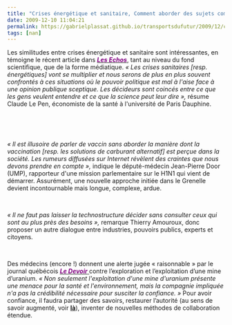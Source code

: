 ```yaml
---
title: "Crises énergétique et sanitaire, Comment aborder des sujets complexes, à fort enjeux ?"
date: 2009-12-10 11:04:21
permalink: https://gabrielplassat.github.io/transportsdufutur/2009/12/crises-energetique-et-sanitaire-comment-aborder-des-sujets-complexes-a-fort-enjeux.html
tags: [nan]
---
```


<p class="MsoNormal"><span>Les similitudes entre crises énergétique et sanitaire sont intéressantes, en témoigne le récent article dans <strong><a href="http://www.lesechos.fr/info/sante/020249156624-virus-h1n1-pourquoi-les-experts-se-divisent.htm"><font color="#800080"><em>Les Echos</em></font></a></strong>, tant au niveau du fond scientifique, que de la forme médiatique. <em>« Les crises sanitaires [resp. énergétiques] vont se multiplier et nous serons de plus en plus souvent confrontés à ces situations où le pouvoir politique est mal à l'aise face à une opinion publique sceptique. Les décideurs sont coincés entre ce que les gens veulent entendre et ce que la science peut leur dire »,</em> résume Claude Le Pen, économiste de la santé à l'université de Paris Dauphine.</span></p> <p class="MsoNormal"><span> </span></p> <p class="MsoNormal"><span> </span></p>  <!--more-->  <p class="MsoNormal"><span></span> </p> <p class="MsoNormal"><em><span>« Il est illusoire de parler de vaccin sans aborder la manière dont la vaccination [resp. les solutions de carburant alternatif] est perçue dans la société. Les rumeurs diffusées sur Internet révèlent des craintes que nous devons prendre en compte »,</span></em><span> indique le député-médecin Jean-Pierre Door (UMP), rapporteur d'une mission parlementaire sur le H1N1 qui vient de démarrer. Assurément, une nouvelle approche initiée dans le Grenelle devient incontournable mais longue, complexe, ardue. </span></p> <p class="MsoNormal"><span> </span></p> <p class="MsoNormal"><em><span>« Il ne faut pas laisser la technostructure décider sans consulter ceux qui sont au plus près des besoins »,</span></em><span> remarque Thierry Amouroux, donc proposer un autre dialogue entre industries, pouvoirs publics, experts et citoyens.</span></p> <p class="MsoNormal"><span> </span></p> <p class="MsoNormal"><span>Des médecins (encore !) donnent une alerte jugée « raisonnable » par le journal québécois <strong><em><a href="http://www.ledevoir.com/economie/actualites-economiques/278773/pour-un-moratoire-sur-les-mines-d-uranium-au-quebec"><font color="#800080">Le Devoir<span style="font-weight: normal"> </span></font></a></em></strong>contre l’exploration et l’exploitation d’une mine d’uranium. <em>« Non seulement l'exploitation d'une mine d'uranium présente une menace pour la santé et l'environnement, mais la compagnie impliquée n'a pas la crédibilité nécessaire pour susciter la confiance. » </em>Pour avoir confiance, il faudra partager des savoirs, restaurer l’autorité (au sens de savoir augmenté, voir <strong><a href="https://gabrielplassat.github.io/transportsdufutur/2009/11/autorite-des-transports-vers-une-revolution.html">là</a></strong>), inventer de nouvelles méthodes de collaboration étendue.</span></p>
